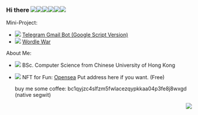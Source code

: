 ### Hi there ![](https://cdn.lihkg.com/assets/faces/dog/bye.gif)![](https://cdn.lihkg.com/assets/faces/pig/bye.gif)![](https://cdn.lihkg.com/assets/faces/mouse/bye.gif)![](https://cdn.lihkg.com/assets/faces/cat/bye.gif)![](https://cdn.lihkg.com/assets/faces/cow/bye.gif)![](https://cdn.lihkg.com/assets/faces/tiger/bye.gif)

Mini-Project:
- ![](https://cdn.lihkg.com/assets/faces/dog/phone.gif) [Telegram Gmail Bot (Google Script Version)](https://github.com/umzr/Telegram-Gmail-Bot-Google-Script-Version-)
- ![](https://cdn.lihkg.com/assets/faces/dog/itdog4.gif)  [Wordle War](https://github.com/DoubleSpicy/wordle_war-)

About Me:
- ![](https://cdn.lihkg.com/assets/faces/dog/math.gif)   BSc. Computer Science from Chinese University of Hong Kong
- ![](https://cdn.lihkg.com/assets/faces/tiger/like2.gif) NFT for Fun: [Opensea](https://opensea.io/collection/enginedogs100days) Put address here if you want. (Free)


  buy me some coffee: bc1qyjzc4slfzm5fwlacezqypkkaa04p3fe8j8wxgd (native segwit)

<a href="#">
    <img align="right" src="https://github-readme-stats.vercel.app/api?username=umzr&show_icons=true">
  
</a>
